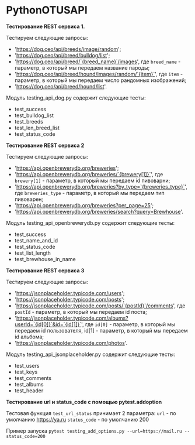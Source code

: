 # PythonOTUSAPI

**Тестирование REST сервиса 1.**

Тестируем следующие запросы:
- 'https://dog.ceo/api/breeds/image/random';
- 'https://dog.ceo/api/breed/bulldog/list';
- 'https://dog.ceo/api/breed/`{breed_name}`/images', где `breed_name` - параметр, в который мы передаем название пароды;
- 'https://dog.ceo/api/breed/hound/images/random/`{item}`', где `item` - параметр, в который мы передаем число рандомных изображений;
- 'https://dog.ceo/api/breed/hound/list'.

Модуль testing_api_dog.py содержит следующие тесты:
- test_success
- test_bulldog_list
- test_breeds
- test_len_breed_list
- test_status_code


**Тестирование REST сервиса 2**

Тестируем следующие запросы:
- 'https://api.openbrewerydb.org/breweries';
- 'https://api.openbrewerydb.org/breweries/`{brewery[1]}`', где `brewery[1]` - параметр, в который мы передаем id пивоварни;
- 'https://api.openbrewerydb.org/breweries?by_type=`{breweries_type}`', где `breweries_type` - параметр, в который мы передаем тип пивоварен;
- 'https://api.openbrewerydb.org/breweries?per_page=25';
- 'https://api.openbrewerydb.org/breweries/search?query=Brewhouse'.

Модуль testing_api_openbrewerydb.py содержит следующие тесты:
- test_success
- test_name_and_id
- test_status_code
- test_list_length
- test_brewhouse_in_name


**Тестирование REST сервиса 3**

Тестируем следующие запросы:
- 'https://jsonplaceholder.typicode.com/users';
- 'https://jsonplaceholder.typicode.com/posts';
- 'https://jsonplaceholder.typicode.com/posts/`{postId}`/comments', где `postId` - параметр, в который мы передаем id поста;
- 'https://jsonplaceholder.typicode.com/albums?userId=`{id[0]}`&id=`{id[1]}`', где `id[0]` - параметр, в который мы передаем id пользователя, id[1] - параметр, в который мы передаем id альбома;
- 'https://jsonplaceholder.typicode.com/photos'.

Модуль testing_api_jsonplaceholder.py содержит следующие тесты:
- test_users
- test_keys
- test_comments
- test_albums
- test_header


**Тестирование url и status_code с помощью pytest.addoption**

Тестовая функция `test_url_status` принимает 2 параметра:
`url` - по умолчанию https://ya.ru
`status_code` - по умолчанию 200

Пример запуска `pytest testing_add_options.py --url=https://mail.ru --status_code=200`